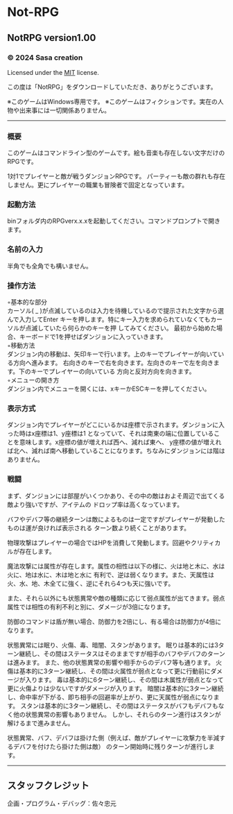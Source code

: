 # Not-RPG

## NotRPG version1.00
### © 2024 Sasa creation
Licensed under the [MIT](LICENSE.txt) license.


この度は「NotRPG」をダウンロードしていただき、ありがとうございます。

※このゲームはWindows専用です。
※このゲームはフィクションです。実在の人物や出来事には一切関係ありません。

--------------------------------------------------------------------------------------------------------------

### 概要

このゲームはコマンドライン型のゲームです。絵も音楽も存在しない文字だけのRPGです。

1対1でプレイヤーと敵が戦うダンジョンRPGです。
	パーティーも敵の群れも存在しません。更にプレイヤーの職業も冒険者で固定となっています。

### 起動方法
binフォルダ内のRPGverx.x.xを起動してください。コマンドプロンプトで開きます。


### 名前の入力
半角でも全角でも構いません。


### 操作方法

  ◦基本的な部分  
    カーソル( _ )が点滅しているのは入力を待機しているので提示された文字から選んで入力してEnter
		キーを押します。特にキー入力を求められていなくてもカーソルが点滅していたら何らかのキーを押
		してみてください。
		最初から始めた場合、キーボードで1を押せばダンジョンに入っていきます。  
  ◦移動方法  
	  ダンジョン内の移動は、矢印キーで行います。上のキーでプレイヤーが向いている方向へ進みます。
		右向きのキーで右を向きます。左向きのキーで左を向きます。下のキーでプレイヤーの向いている
		方向と反対方向を向きます。  
  ◦メニューの開き方  
		ダンジョン内でメニューを開くには、xキーかESCキーを押してください。

### 表示方式
  ダンジョン内でプレイヤーがどこにいるかは座標で示されます。ダンジョンに入った時はx座標は1、y座標は1
	となっていて、それは南東の端に位置していることを意味します。x座標の値が増えれば西へ、減れば東へ、
	y座標の値が増えれば北へ、減れば南へ移動していることになります。ちなみにダンジョンには階はありません。

### 戦闘
  まず、ダンジョンには部屋がいくつかあり、その中の敵はおよそ周辺で出てくる敵より強いですが、アイテムの
	ドロップ率は高くなっています。

  バフやデバフ等の継続ターンは敵によるものは一定ですがプレイヤーが発動したものは運が良ければ表示される
	ターン数より続くことがあります。

  物理攻撃はプレイヤーの場合ではHPを消費して発動します。回避やクリティカルが存在します。

  魔法攻撃には属性が存在します。属性の相性は以下の様に、火は地と木に、水は火に、地は水に、木は地と水に
	有利で、逆は弱くなります。また、天属性は火、水、地、木全てに強く、逆にそれら4つも天に強いです。

  また、それら以外にも状態異常や敵の種類に応じて弱点属性が出てきます。弱点属性では相性の有利不利と別に、ダメージが3倍になります。

  防御のコマンドは盾が無い場合、防御力を2倍にし、有る場合は防御力が4倍になります。

  状態異常には眠り、火傷、毒、暗闇、スタンがあります。
	眠りは基本的には3ターン継続し、その間はステータスはそのままですが相手のバフやデバフのターンは進みます。
	また、他の状態異常の影響や相手からのデバフ等も通ります。
	火傷は基本的に3ターン継続し、その間は火属性が弱点となって更に行動前にダメージが入ります。
	毒は基本的に6ターン継続し、その間は木属性が弱点となって更に火傷よりは少ないですがダメージが入ります。
	暗闇は基本的に3ターン継続し、命中率が下がる、即ち相手の回避率が上がり、更に天属性が弱点になります。
	スタンは基本的に3ターン継続し、その間はステータスがバフもデバフもなく他の状態異常の影響もありません。
	しかし、それらのターン進行はスタンが解けるまで進みません。

  状態異常、バフ、デバフは掛けた側（例えば、敵がプレイヤーに攻撃力を半減するデバフを付けたら掛けた側は敵）
	のターン開始時に残りターンが進行します。

------------------------------------------------------------------------------------------------------------
	
## スタッフクレジット
  企画・プログラム・デバッグ：佐々忠元
